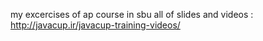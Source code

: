 my excercises of ap course in sbu
all of slides and videos : http://javacup.ir/javacup-training-videos/
